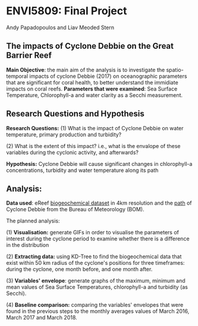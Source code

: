 # ENVI5809: Final Project
Andy Papadopoulos and Liav Meoded Stern

## The impacts of Cyclone Debbie on the Great Barrier Reef
**Main Objective**: the main aim of the analysis is to investigate the spatio-temporal impacts of cyclone Debbie (2017) on oceanographic parameters that are significant for coral health, to better understand the immidiate impacts on coral reefs. 
**Parameters that were examined**: Sea Surface Temperature, Chlorophyll-a and water clarity as a Secchi measurement. 

## Research Questions and Hypothesis 
**Research Questions:**
(1) What is the impact of Cyclone Debbie on water temperature, primary production and turbidity?

(2) What is the extent of this impact? i.e., what is the envalope of these variables during the cyclonic activity, and afterwards?

**Hypothesis:** Cyclone Debbie will cause significant changes in chlorophyll-a concentrations, turbidity and water temperature along its path

## Analysis:
**Data used**: eReef [biogeochemical dataset]([url](https://thredds.ereefs.aims.gov.au/thredds/catalog/ereefs/GBR4_H2p0_B3p1_Cq3b_Dhnd.html?dataset=GBR4_H2p0_B3p1_Cq3b_Dhnd-daily)) in 4km resolution and the [path]([url](http://www.bom.gov.au/cyclone/history/tracks/beta/)) of Cyclone Debbie from the Bureau of Meteorology (BOM). 

The planned analysis:

(1) **Visualisation:** generate GIFs in order to visualise the parameters of interest during the cyclone period to examine whether there is a difference in the distribution

(2) **Extracting data:** using KD-Tree to find the biogeochemical data that exist within 50 km radius of the cyclone's positions for three timeframes: during the cyclone, one month before, and one month after. 

(3) **Variables' envelope**: generate graphs of the maximum, minimum and mean values of Sea Surface Temperatures, chlorophyll-a and turbidity (as Secchi). 

(4) **Baseline comparison:** comparing the variables' envelopes that were found in the previous steps to the monthly averages values of March 2016, March 2017 and March 2018. 
